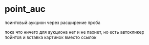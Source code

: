 # point_auc
поинтовый аукцион через расширение проба

пока что ничего для аукциона нет и не пахнет, но есть автокликер пойнтов и вставка картинок вместо ссылок
